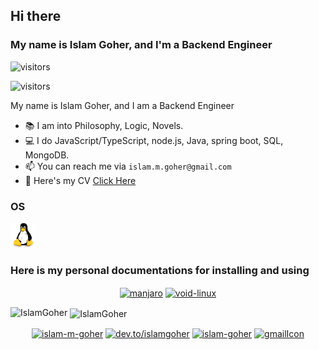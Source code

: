 ## Hi there
### My name is Islam Goher, and I'm a Backend Engineer

<p align="left" >
  <img alt="visitors" src="https://img.shields.io/badge/Backend-Engineer-sucess" />
</p>
<p align="left" >
  <img alt="visitors" src="https://visitor-badge.glitch.me/badge?page_id=IslamGoher.visitor.svg" />
</p>

My name is Islam Goher, and I am a Backend Engineer
- 📚 I am into Philosophy, Logic, Novels.
- 💻 I do JavaScript/TypeScript, node.js, Java, spring boot, SQL, MongoDB.
- 📫 You can reach me via `islam.m.goher@gmail.com`
- 📄 Here's my CV [Click Here](https://drive.google.com/file/d/1u0AQ-nM7piYd8CTxPEnCLi7S6tad-P7v/view?usp=sharing)

### OS
<p align="left"> 
  <a href="https://www.linux.org/" target="_blank"> 
    <img src="https://raw.githubusercontent.com/devicons/devicon/master/icons/linux/linux-original.svg" alt="linux" width="40" height="40"/>
  </a>
</p>

### Here is my personal documentations for installing and using
<p align="center">
<a href="https://pastoral-passbook-c2a.notion.site/Manjaro-f3fe3132e4364db3b6ef8509cf43e783" target="blank"><img align="center" src="https://pastoral-passbook-c2a.notion.site/image/https%3A%2F%2Fpbs.twimg.com%2Fprofile_images%2F927153650421641216%2F578x4Rj7_400x400.jpg" alt="manjaro" height="40" width="40" /></a>
<a href="https://pastoral-passbook-c2a.notion.site/Void-Linux-756ecbe19e724bc9ad5bc5efc5dd93a3" target="blank"><img align="center" src="https://pastoral-passbook-c2a.notion.site/image/https%3A%2F%2Fvoidlinux.org%2Fassets%2Fimg%2Fvoid_bg.png" alt="void-linux" height="40" width="40" /></a>
</p>

<p><img align="left" src="https://github-readme-stats.vercel.app/api/top-langs?username=IslamGoher&show_icons=true&locale=en&layout=compact" alt="IslamGoher" /></p>

<p>&nbsp;<img align="center" src="https://github-readme-stats.vercel.app/api?username=IslamGoher&show_icons=true&locale=en" alt="IslamGoher" /></p>

<p align="center">
<a href="https://www.linkedin.com/in/islam-m-goher" target="blank"><img align="center" src="https://raw.githubusercontent.com/rahuldkjain/github-profile-readme-generator/master/src/images/icons/Social/linked-in-alt.svg" alt="islam-m-goher" height="30" width="40" /></a>
<a href="https://dev.to/islamgoher" target="blank"><img align="center" src="https://dev-to-uploads.s3.amazonaws.com/uploads/logos/resized_logo_UQww2soKuUsjaOGNB38o.png" alt="dev.to/islamgoher" height="30" width="40" /></a>
<a href="https://stackoverflow.com/users/13991708/islam-goher" target="blank"><img align="center" src="https://raw.githubusercontent.com/rahuldkjain/github-profile-readme-generator/master/src/images/icons/Social/stack-overflow.svg" alt="islam-goher" height="30" width="40" /></a>
 <a href="mailto:islam.m.goher@gmail.com"><img align="center" alt="gmailIcon" src="https://img.icons8.com/color/40/000000/gmail-new.png/" height="40" width="40" /></a>
</p>

<!--
**IslamGoher/IslamGoher** is a ✨ _special_ ✨ repository because its `README.md` (this file) appears on your GitHub profile.

Here are some ideas to get you started:

- 🔭 I’m currently working on ...
- 🌱 I’m currently learning ...
- 👯 I’m looking to collaborate on ...
- 🤔 I’m looking for help with ...
- 💬 Ask me about ...
- 📫 How to reach me: ...
- 😄 Pronouns: ...
- ⚡ Fun fact: ...
-->
